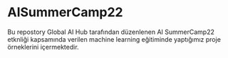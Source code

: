 # AISummerCamp22
Bu repostory Global AI Hub tarafından düzenlenen AI SummerCamp22 etknliği kapsamında verilen machine learning eğitiminde yaptığımız proje örneklerini içermektedir. 
